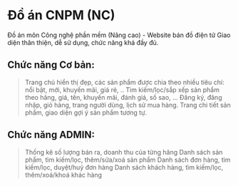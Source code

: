 # Đồ án CNPM (NC)
Đồ án môn Công nghệ phần mềm (Nâng cao) - Website bán đồ điện tử
Giao diện thân thiện, dễ sử dụng, chức năng khá đầy đủ.

## Chức năng **Cơ bản**:

> Trang chủ hiển thị đẹp, các sản phẩm được chia theo nhiều tiêu chí: nổi bật, mới, khuyến mãi, giá rẻ, ..
> Tìm kiếm/lọc/sắp xếp sản phẩm theo hãng, giá, tên, khuyến mãi, đánh giá, số sao, ...
> Đăng ký, đăng nhập, giỏ hàng, trang người dùng, lịch sử mua hàng.
> Trang chi tiết sản phẩm, giao diện gợi ý sản phẩm tương tự.

## Chức năng **ADMIN**:

> Thống kê số lượng bán ra, doanh thu của từng hãng
> Danh sách sản phẩm, tìm kiếm/lọc, thêm/sửa/xoá sản phẩm
> Danh sách đơn hàng, tìm kiếm/lọc, duyệt/huỷ đơn hàng
> Danh sách khách hàng, tìm kiếm/lọc, thêm/xoá/khoá khác hàng
